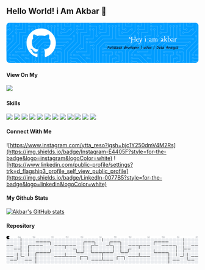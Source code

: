 ## Hello World! i Am Akbar 👋

![Akbar](github-header-image.png)

#### View On My <div align="center">

  <img src="https://profile-counter.glitch.me/AkbarZulM/count.svg?"  />
</div>

#### Skills

<img src="https://img.shields.io/badge/HTML5-E34F26?style=for-the-badge&logo=html5&logoColor=white" /> <img src="https://img.shields.io/badge/CSS3-1572B6?style=for-the-badge&logo=css3&logoColor=white" /> <img src="https://img.shields.io/badge/JavaScript-323330?style=for-the-badge&logo=javascript&logoColor=F7DF1E" /> <img src="https://img.shields.io/badge/json-5E5C5C?style=for-the-badge&logo=json&logoColor=white" /> <img src="https://img.shields.io/badge/React-20232A?style=for-the-badge&logo=react&logoColor=61DAFB" /> <img src="https://img.shields.io/badge/Tailwind_CSS-38B2AC?style=for-the-badge&logo=tailwind-css&logoColor=white" /> <img src="https://img.shields.io/badge/Node%20js-339933?style=for-the-badge&logo=nodedotjs&logoColor=white" /> <img src="https://img.shields.io/badge/Postman-FF6C37?style=for-the-badge&logo=Postman&logoColor=white" /> <img src="https://img.shields.io/badge/next%20js-000000?style=for-the-badge&logo=nextdotjs&logoColor=white" /> <img src="https://img.shields.io/badge/Express%20js-000000?style=for-the-badge&logo=express&logoColor=white" /> <img src="https://img.shields.io/badge/axios-671ddf?&style=for-the-badge&logo=axios&logoColor=white" /> <img src="https://img.shields.io/badge/PostgreSQL-316192?style=for-the-badge&logo=postgresql&logoColor=white" />

#### Connect With Me

![https://www.instagram.com/ytta_reso?igsh=bjc1Y250dmV4M2Rs](https://img.shields.io/badge/Instagram-E4405F?style=for-the-badge&logo=instagram&logoColor=white) ![https://www.linkedin.com/public-profile/settings?trk=d_flagship3_profile_self_view_public_profile](https://img.shields.io/badge/LinkedIn-0077B5?style=for-the-badge&logo=linkedin&logoColor=white)

#### My Github Stats

[![Akbar's GitHub stats](https://github-readme-stats.vercel.app/api?username=AkbarZulM&show_icons=true&theme=tokyonight)](https://github.com/anuraghazra/github-readme-stats)

#### Repository

<picture>
  <source media="(prefers-color-scheme: dark)" srcset="https://raw.githubusercontent.com/AkbarZulM/AkbarZulM/output/pacman-contribution-graph-dark.svg">
  <source media="(prefers-color-scheme: light)" srcset="https://raw.githubusercontent.com/AkbarZulM/AkbarZulM/output/pacman-contribution-graph.svg">
  <img alt="pacman contribution graph" src="https://raw.githubusercontent.com/AkbarZulM/AkbarZulM/output/pacman-contribution-graph.svg">
</picture>

<!--
**AkbarZulM/AkbarZulM** is a ✨ _special_ ✨ repository because its `README.md` (this file) appears on your GitHub profile.

Here are some ideas to get you started:

- 🔭 I’m currently working on ...
- 🌱 I’m currently learning ...
- 👯 I’m looking to collaborate on ...
- 🤔 I’m looking for help with ...
- 💬 Ask me about ...
- 📫 How to reach me: ...
- 😄 Pronouns: ...
- ⚡ Fun fact: ...
  -->
